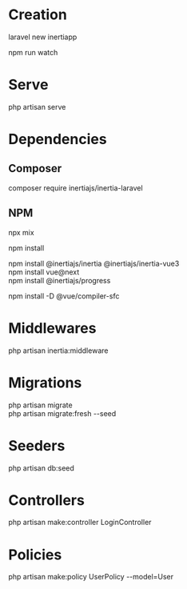 # Creation

laravel new inertiapp

npm run watch

# Serve

php artisan serve

# Dependencies

## Composer

composer require inertiajs/inertia-laravel

## NPM

npx mix

npm install

npm install @inertiajs/inertia @inertiajs/inertia-vue3<br>
npm install vue@next<br>
npm install @inertiajs/progress

npm install -D @vue/compiler-sfc

# Middlewares

php artisan inertia:middleware

# Migrations

php artisan migrate<br>
php artisan migrate:fresh --seed

# Seeders

php artisan db:seed

# Controllers

php artisan make:controller LoginController

# Policies

php artisan make:policy UserPolicy --model=User